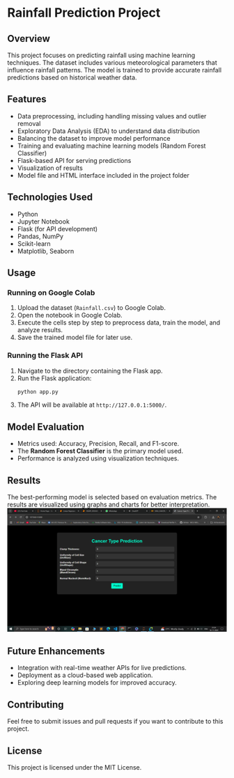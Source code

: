 # Rainfall Prediction Project

## Overview

This project focuses on predicting rainfall using machine learning techniques. The dataset includes various meteorological parameters that influence rainfall patterns. The model is trained to provide accurate rainfall predictions based on historical weather data.

## Features

- Data preprocessing, including handling missing values and outlier removal
- Exploratory Data Analysis (EDA) to understand data distribution
- Balancing the dataset to improve model performance
- Training and evaluating machine learning models (Random Forest Classifier)
- Flask-based API for serving predictions
- Visualization of results
- Model file and HTML interface included in the project folder

## Technologies Used

- Python
- Jupyter Notebook
- Flask (for API development)
- Pandas, NumPy
- Scikit-learn
- Matplotlib, Seaborn

## Usage

### Running on Google Colab
1. Upload the dataset (`Rainfall.csv`) to Google Colab.
2. Open the notebook in Google Colab.
3. Execute the cells step by step to preprocess data, train the model, and analyze results.
4. Save the trained model file for later use.


### Running the Flask API

1. Navigate to the directory containing the Flask app.
2. Run the Flask application:
   ```sh
   python app.py
   ```
3. The API will be available at `http://127.0.0.1:5000/`.

## Model Evaluation

- Metrics used: Accuracy, Precision, Recall, and F1-score.
- The **Random Forest Classifier** is the primary model used.
- Performance is analyzed using visualization techniques.

## Results

The best-performing model is selected based on evaluation metrics. The results are visualized using graphs and charts for better interpretation.
![image alt](https://github.com/Pdeep666/ML_MODEL_DEPLOYMENT/blob/c40b4ff745bc3c07c8cb8183481309967fa2a557/CANCER_PREDICTION/output.png)
## Future Enhancements

- Integration with real-time weather APIs for live predictions.
- Deployment as a cloud-based web application.
- Exploring deep learning models for improved accuracy.

## Contributing

Feel free to submit issues and pull requests if you want to contribute to this project.

## License

This project is licensed under the MIT License.

